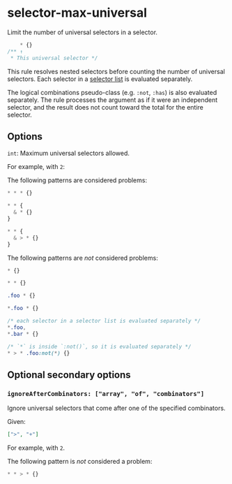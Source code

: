 # selector-max-universal

Limit the number of universal selectors in a selector.

<!-- prettier-ignore -->
```css
    * {}
/** ↑
 * This universal selector */
```

This rule resolves nested selectors before counting the number of universal selectors. Each selector in a [selector list](https://www.w3.org/TR/selectors4/#selector-list) is evaluated separately.

The logical combinations pseudo-class (e.g. `:not`, `:has`) is also evaluated separately. The rule processes the argument as if it were an independent selector, and the result does not count toward the total for the entire selector.

## Options

`int`: Maximum universal selectors allowed.

For example, with `2`:

The following patterns are considered problems:

<!-- prettier-ignore -->
```css
* * * {}
```

<!-- prettier-ignore -->
```css
* * {
  & * {}
}
```

<!-- prettier-ignore -->
```css
* * {
  & > * {}
}
```

The following patterns are _not_ considered problems:

<!-- prettier-ignore -->
```css
* {}
```

<!-- prettier-ignore -->
```css
* * {}
```

<!-- prettier-ignore -->
```css
.foo * {}
```

<!-- prettier-ignore -->
```css
*.foo * {}
```

<!-- prettier-ignore -->
```css
/* each selector in a selector list is evaluated separately */
*.foo,
*.bar * {}
```

<!-- prettier-ignore -->
```css
/* `*` is inside `:not()`, so it is evaluated separately */
* > * .foo:not(*) {}
```

## Optional secondary options

### `ignoreAfterCombinators: ["array", "of", "combinators"]`

Ignore universal selectors that come after one of the specified combinators.

Given:

```json
[">", "+"]
```

For example, with `2`.

The following pattern is _not_ considered a problem:

<!-- prettier-ignore -->
```css
* * > * {}
```

